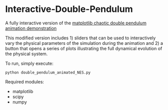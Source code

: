 Interactive-Double-Pendulum
===========================

A fully interactive version of the [matplotlib chaotic double pendulum animation demonstration](http://matplotlib.org/examples/animation/double_pendulum_animated.html)

This modified version includes 1) sliders that can be used to interactively vary the physical parameters of the simulation during the animation and 2) a button that opens a series of plots illustrating the full dynamical evolution of the physical system.

To run, simply execute:

```
python double_pendulum_animated_NES.py
```

Required modules:

* matplotlib
* scipy
* numpy



